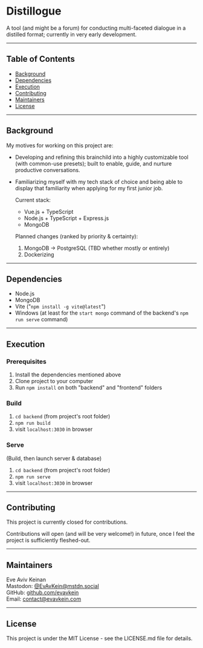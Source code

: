 # Distillogue

A tool (and might be a forum) for conducting multi-faceted dialogue in a distilled format; currently in very early development.

---

## Table of Contents
* [Background](#background)
* [Dependencies](#dependencies)
* [Execution](#execution)
* [Contributing](#contributing)
* [Maintainers](#maintainers)
* [License](#license)

---

## Background

My motives for working on this project are:

* Developing and refining this brainchild into a highly customizable tool (with common-use presets); built to enable, guide, and nurture productive conversations.

* Familiarizing myself with my tech stack of choice and being able to display that familiarity when applying for my first junior job.  

  Current stack:  
    * Vue.js + TypeScript
    * Node.js + TypeScript + Express.js  
    * MongoDB  

  Planned changes (ranked by priority & certainty):
    1. MongoDB -> PostgreSQL (TBD whether mostly or entirely)
    2. Dockerizing
---

## Dependencies

* Node.js
* MongoDB
* Vite ("`npm install -g vite@latest`")
* Windows (at least for the `start mongo` command of the backend's `npm run serve` command)

---

## Execution

### Prerequisites

1. Install the dependencies mentioned above
2. Clone project to your computer
3. Run `npm install` on both "backend" and "frontend" folders

### Build
1. `cd backend` (from project's root folder) 
2. `npm run build`
3. visit `localhost:3030` in browser

### Serve
(Build, then launch server & database)
1. `cd backend` (from project's root folder) 
2. `npm run serve`
3. visit `localhost:3030` in browser

---

## Contributing

This project is currently closed for contributions.  

Contributions will open (and will be very welcome!) in future, once I feel the project is sufficiently fleshed-out.

<!-- To contribute to the project, please open a new issue at the project's [GitHub repo](https://github.com/EvAvKein/Distillogue) with a summary of the contribution you have in mind.  

If I'm in favor of said contribution, I'll give you to go-ahead to submit a pull request. -->

---

## Maintainers

Eve Aviv Keinan  
Mastodon: [@EvAvKein@mstdn.social](https://mstdn.social/@EvAvKein)  
GitHub: [github.com/evavkein](https://github.com/EvAvKein)  
Email:  contact@evavkein.com

---

## License
This project is under the MIT License - see the LICENSE.md file for details.
